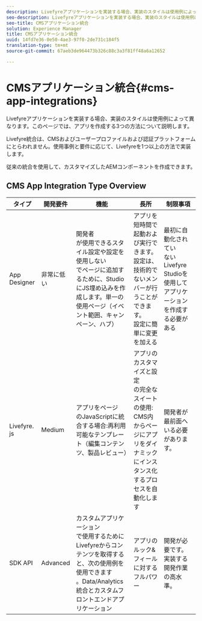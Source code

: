 ```yaml
---
description: Livefyreアプリケーションを実装する場合、実装のスタイルは使用例によって異なります。このページでは、アプリを作成する3つの方法について説明します。
seo-description: Livefyreアプリケーションを実装する場合、実装のスタイルは使用例によって異なります。このページでは、アプリを作成する3つの方法について説明します。
seo-title: CMSアプリケーション統合
solution: Experience Manager
title: CMSアプリケーション統合
uuid: 14fd7e36-0e50-4ae3-97f0-2de731c184f5
translation-type: tm+mt
source-git-commit: 67aeb3de964473b326c88c3a3f81ff48a6a12652

---
```



# CMSアプリケーション統合{#cms-app-integrations}

Livefyreアプリケーションを実装する場合、実装のスタイルは使用例によって異なります。このページでは、アプリを作成する3つの方法について説明します。

Livefyre統合は、CMSおよびユーザープロファイルおよび認証プラットフォームにとらわれません。使用事例と要件に応じて、Livefyreを1つ以上の方法で実装します。

従来の統合を使用して、カスタマイズしたAEMコンポーネントを作成できます。

## CMS App Integration Type Overview

| タイプ | 開発要件 | 機能 | 長所 | 制限事項 |
|--- |--- |--- |--- |--- |
| App Designer | 非常に低い | 開発者 <br>が使用できるスタイル設定や設定を使用しない </br>でページに追加するために、StudioにJS埋め込みを作成します。単一の使用ページ（イベント範囲、キャンペーン、ハブ） | アプリを短時間で起動および実行できます。<br>設定は、技術的でないメンバーが行うことができます。<br>設定に簡単に変更を加える | 最初に自動化されてい <br>ないLivefyre Studioを使用してアプリケーションを作成する必要がある |
| Livefyre. js | Medium | アプリをページ <br>のJavaScriptに統合する場合:再利用可能なテンプレート（編集コンテンツ、製品レビュー） | アプリのカスタマイズと設定 <br>の完全なスイートの使用: CMS内からページにアプリをダイナミックにインスタンス化するプロセスを自動化します | 開発者が最前面へいる必要があります。 |
| SDK API | Advanced | カスタムアプリケーション <br>で使用するためにLivefyreからコンテンツを取得すると、次の使用例を使用できます <br>。Data/Analytics統合とカスタムフロントエンドアプリケーション | アプリのルック&フィールに対するフルパワー | 開発が必要です。<br>実装する開発作業の高水準。 |
